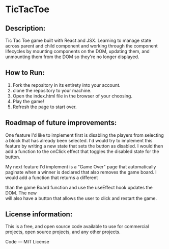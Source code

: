 # TicTacToe

## Description:
Tic Tac Toe game built with React and JSX. Learning to manage state across parent and child component and working through the component lifecycles by mounting components on the DOM, updating them, and unmounting them from the DOM so they're no longer displayed.
## How to Run:
1. Fork the repository in its entirety into your account.
2. clone the repository to your machine.
3. Open the index.html file in the browser of your choosing.
4. Play the game!
5. Refresh the page to start over.
## Roadmap of future improvements:
One feature I'd like to implement first is disabling the players from selecting a block that has already been selected. I'd would try to implement this feature by writing a new state that sets the button as disabled. I would then add a function to the onClick effect that toggles the disabled state for the button.

My next feature I'd implement is a "Game Over" page that automatically paginate when a winner is declared that also removes the game board. I would add a function that returns a different <div> than the game Board function and use the useEffect hook updates the DOM. The new <div> will also have a button that allows the user to click and restart the game.
## License information:
This is a free, and open source code available to use for commercial projects, open source projects, and any other projects.

Code — MIT License
